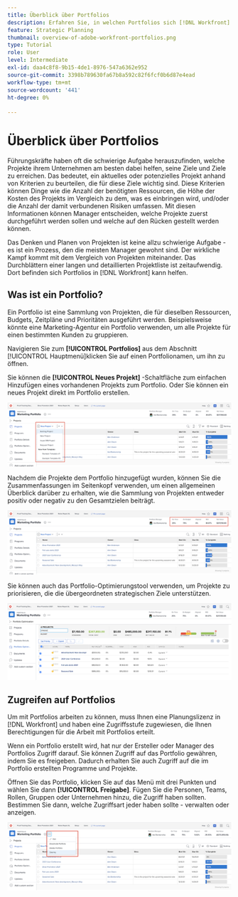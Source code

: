 ```yaml
---
title: Überblick über Portfolios
description: Erfahren Sie, in welchen Portfolios sich [!DNL Workfront] und wie sie Ihnen dabei helfen können, Projekte zu priorisieren und Projekte miteinander zu vergleichen.
feature: Strategic Planning
thumbnail: overview-of-adobe-workfront-portfolios.png
type: Tutorial
role: User
level: Intermediate
exl-id: daa4c8f8-9b15-4de1-8976-547a6362e952
source-git-commit: 3398b789630fa67b8a592c82f6fcf0b6d87e4ead
workflow-type: tm+mt
source-wordcount: '441'
ht-degree: 0%

---
```


# Überblick über Portfolios

Führungskräfte haben oft die schwierige Aufgabe herauszufinden, welche Projekte ihrem Unternehmen am besten dabei helfen, seine Ziele und Ziele zu erreichen. Das bedeutet, ein aktuelles oder potenzielles Projekt anhand von Kriterien zu beurteilen, die für diese Ziele wichtig sind. Diese Kriterien können Dinge wie die Anzahl der benötigten Ressourcen, die Höhe der Kosten des Projekts im Vergleich zu dem, was es einbringen wird, und/oder die Anzahl der damit verbundenen Risiken umfassen. Mit diesen Informationen können Manager entscheiden, welche Projekte zuerst durchgeführt werden sollen und welche auf den Rücken gestellt werden können.

Das Denken und Planen von Projekten ist keine allzu schwierige Aufgabe - es ist ein Prozess, den die meisten Manager gewohnt sind. Der wirkliche Kampf kommt mit dem Vergleich von Projekten miteinander. Das Durchblättern einer langen und detaillierten Projektliste ist zeitaufwendig. Dort befinden sich Portfolios in [!DNL  Workfront] kann helfen.

## Was ist ein Portfolio?

Ein Portfolio ist eine Sammlung von Projekten, die für dieselben Ressourcen, Budgets, Zeitpläne und Prioritäten ausgeführt werden. Beispielsweise könnte eine Marketing-Agentur ein Portfolio verwenden, um alle Projekte für einen bestimmten Kunden zu gruppieren.

Navigieren Sie zum **[!UICONTROL Portfolios]** aus dem Abschnitt [!UICONTROL Hauptmenü]klicken Sie auf einen Portfolionamen, um ihn zu öffnen.

Sie können die **[!UICONTROL Neues Projekt]** -Schaltfläche zum einfachen Hinzufügen eines vorhandenen Projekts zum Portfolio. Oder Sie können ein neues Projekt direkt im Portfolio erstellen.

![Ein Bild des Dropdown-Menüs für die [!UICONTROL Neues Projekt] button](assets/01-portfolio-management3.png)

Nachdem die Projekte dem Portfolio hinzugefügt wurden, können Sie die Zusammenfassungen im Seitenkopf verwenden, um einen allgemeinen Überblick darüber zu erhalten, wie die Sammlung von Projekten entweder positiv oder negativ zu den Gesamtzielen beiträgt.

![Ein Bild der zusammenfassenden Informationen des Portfolios im Seitenkopf](assets/02-portfolio-management1.png)

Sie können auch das Portfolio-Optimierungstool verwenden, um Projekte zu priorisieren, die die übergeordneten strategischen Ziele unterstützen.

![Ein Bild der Priorisierung von Projekten in einem Portfolio](assets/03-portfolio-management2.png)

## Zugreifen auf Portfolios

Um mit Portfolios arbeiten zu können, muss Ihnen eine Planungslizenz in [!DNL Workfront] und haben eine Zugriffsstufe zugewiesen, die Ihnen Berechtigungen für die Arbeit mit Portfolios erteilt.

Wenn ein Portfolio erstellt wird, hat nur der Ersteller oder Manager des Portfolios Zugriff darauf. Sie können Zugriff auf das Portfolio gewähren, indem Sie es freigeben. Dadurch erhalten Sie auch Zugriff auf die im Portfolio erstellten Programme und Projekte.

Öffnen Sie das Portfolio, klicken Sie auf das Menü mit drei Punkten und wählen Sie dann **[!UICONTROL Freigabe]**. Fügen Sie die Personen, Teams, Rollen, Gruppen oder Unternehmen hinzu, die Zugriff haben sollten. Bestimmen Sie dann, welche Zugriffsart jeder haben sollte - verwalten oder anzeigen.

![Ein Bild der [!UICONTROL Freigabe] in einer [!DNL Workfront] Portfolio](assets/04-portfolio-management11.png)

<!--
Pro-tips graphic
If a user can’t access a specific portfolio, make sure it’s shared with them. The Workfront access level determines that a user can access portfolios in general, but sharing makes sure they can see specific portfolios. 
-->

<!--
Learn more graphic and links to documentation articles
* Portfolio overview   
* Create a portfolio 
* Create and manage portfolios 
* Navigate within a portfolio 
* Share a portfolio   
-->
